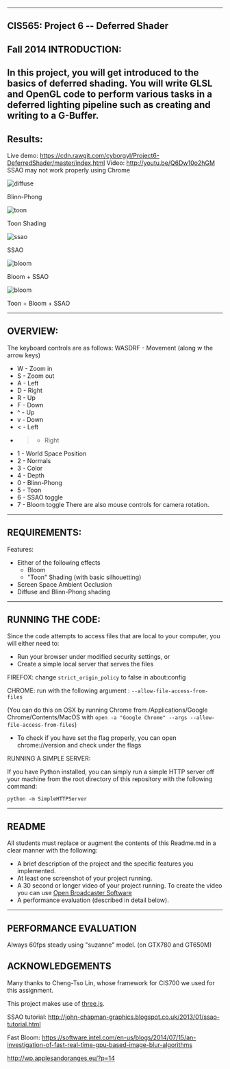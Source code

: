 ------------------------------------------------------------------------------
CIS565: Project 6 -- Deferred Shader
-------------------------------------------------------------------------------
Fall 2014
INTRODUCTION:
-------------------------------------------------------------------------------
In this project, you will get introduced to the basics of deferred shading. You will write GLSL and OpenGL code to perform various tasks in a deferred lighting pipeline such as creating and writing to a G-Buffer.
-------------------------------------------------------------------------------
Results:
-------------------------------------------------------------------------------

Live demo: https://cdn.rawgit.com/cyborgyl/Project6-DeferredShader/master/index.html
Video: http://youtu.be/Q6Dw10o2hGM
SSAO may not work properly using Chrome

![diffuse](/Results/diffuse.PNG)

Blinn-Phong

![toon](/Results/toon.PNG)

Toon Shading

![ssao](/Results/diffuse_ssao.PNG)

SSAO 

![bloom](/Results/bloom_ssao.PNG)

Bloom + SSAO

![bloom](/Results/toon_bloom_ssao.PNG)

Toon + Bloom + SSAO

-------------------------------------------------------------------------------
OVERVIEW:
-------------------------------------------------------------------------------
The keyboard controls are as follows:
WASDRF - Movement (along w the arrow keys)
* W - Zoom in
* S - Zoom out
* A - Left
* D - Right
* R - Up
* F - Down
* ^ - Up
* v - Down
* < - Left
* > - Right
* 1 - World Space Position
* 2 - Normals
* 3 - Color
* 4 - Depth
* 0 - Blinn-Phong
* 5 - Toon
* 6 - SSAO toggle
* 7 - Bloom toggle
There are also mouse controls for camera rotation.

-------------------------------------------------------------------------------
REQUIREMENTS:
-------------------------------------------------------------------------------
Features:
* Either of the following effects
  * Bloom
  * "Toon" Shading (with basic silhouetting)
* Screen Space Ambient Occlusion
* Diffuse and Blinn-Phong shading
-------------------------------------------------------------------------------
RUNNING THE CODE:
-------------------------------------------------------------------------------

Since the code attempts to access files that are local to your computer, you
will either need to:

* Run your browser under modified security settings, or
* Create a simple local server that serves the files


FIREFOX: change ``strict_origin_policy`` to false in about:config 

CHROME:  run with the following argument : `--allow-file-access-from-files`

(You can do this on OSX by running Chrome from /Applications/Google
Chrome/Contents/MacOS with `open -a "Google Chrome" --args
--allow-file-access-from-files`)

* To check if you have set the flag properly, you can open chrome://version and
  check under the flags

RUNNING A SIMPLE SERVER: 

If you have Python installed, you can simply run a simple HTTP server off your
machine from the root directory of this repository with the following command:

`python -m SimpleHTTPServer`

-------------------------------------------------------------------------------
README
-------------------------------------------------------------------------------
All students must replace or augment the contents of this Readme.md in a clear 
manner with the following:

* A brief description of the project and the specific features you implemented.
* At least one screenshot of your project running.
* A 30 second or longer video of your project running.  To create the video you
  can use [Open Broadcaster Software](http://obsproject.com) 
* A performance evaluation (described in detail below).

-------------------------------------------------------------------------------
PERFORMANCE EVALUATION
-------------------------------------------------------------------------------
Always 60fps steady using "suzanne" model. (on GTX780 and GT650M)

ACKNOWLEDGEMENTS
---
Many thanks to Cheng-Tso Lin, whose framework for CIS700 we used for this
assignment.

This project makes use of [three.js](http://www.threejs.org).

SSAO tutorial:
http://john-chapman-graphics.blogspot.co.uk/2013/01/ssao-tutorial.html

Fast Bloom:
https://software.intel.com/en-us/blogs/2014/07/15/an-investigation-of-fast-real-time-gpu-based-image-blur-algorithms

http://wp.applesandoranges.eu/?p=14
